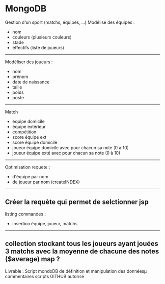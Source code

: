 # MongoDB
Gestion d'un sport (matchs, équipes, ...)
Modélise des équipes :
- nom
- couleurs (plusieurs couleurs)
- stade
- effectifs (liste de joueurs)
------------------------------------------------------ 
Modéliser des joueurs : 
- nom
- prénom
- date de naissance
- taille
- poids
- poste
------------------------------------------------------ 
Match
- équipe domicile
- équipe extérieur
- compétition
- score équipe ext
- score équipe domicile
- joueur équipe domicile avec pour chacun sa note (0 à 10)
- joueur équipe exté avec pour chacun sa note (0 à 10)
------------------------------------------------------ 
Optimisation requète :
- d'équipe par nom 
- de joueur par nom
(createINDEX) 
------------------------------------------------------ 
Créer la requète qui permet de selctionner jsp
------------------------------------------------------ 
listing commandes : 
- insertion équipe, joueur, matchs
------------------------------------------------------ 
collection stockant tous les joueurs ayant jouées 3 matchs avec la moyenne de chacune des notes ($average) map ? 
------------------------------------------------------
Livrable :
Script mondoDB de définition et manipulation des donnéesµ
commentaires scripts
GITHUB autorisé
